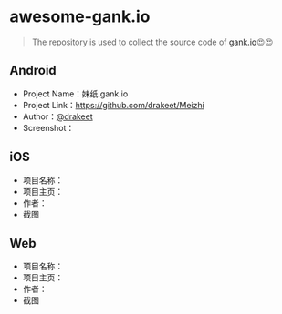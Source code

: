 # awesome-gank.io
> The repository is  used to collect the source code of [gank.io](http://gank.io/):heart_eyes::heart_eyes:

## Android 
* Project Name：妹纸.gank.io
* Project Link：https://github.com/drakeet/Meizhi
* Author：[@drakeet](https://github.com/drakeet)
* Screenshot：

## iOS
* 项目名称：
* 项目主页：
* 作者：
* 截图

## Web
* 项目名称：
* 项目主页：
* 作者：
* 截图
